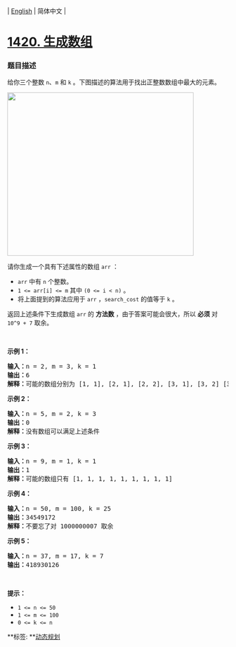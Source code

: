 | [English](README_EN.md) | 简体中文 |

# [1420. 生成数组](https://leetcode-cn.com/problems/build-array-where-you-can-find-the-maximum-exactly-k-comparisons)
 ### 题目描述
<p>给你三个整数 <code>n</code>、<code>m</code> 和 <code>k</code> 。下图描述的算法用于找出正整数数组中最大的元素。</p>

<p><img alt="" src="https://assets.leetcode-cn.com/aliyun-lc-upload/uploads/2020/04/19/e.png" style="height: 372px; width: 424px;"></p>

<p>请你生成一个具有下述属性的数组 <code>arr</code> ：</p>

<ul>
	<li><code>arr</code> 中有 <code>n</code> 个整数。</li>
	<li><code>1 &lt;= arr[i] &lt;= m</code> 其中 <code>(0 &lt;= i &lt; n)</code> 。</li>
	<li>将上面提到的算法应用于 <code>arr</code> ，<code>search_cost</code> 的值等于 <code>k</code> 。</li>
</ul>

<p>返回上述条件下生成数组 <code>arr</code> 的 <strong>方法数</strong> ，由于答案可能会很大，所以 <strong>必须</strong> 对 <code>10^9 + 7</code> 取余。</p>

<p>&nbsp;</p>

<p><strong>示例 1：</strong></p>

<pre><strong>输入：</strong>n = 2, m = 3, k = 1
<strong>输出：</strong>6
<strong>解释：</strong>可能的数组分别为 [1, 1], [2, 1], [2, 2], [3, 1], [3, 2] [3, 3]
</pre>

<p><strong>示例 2：</strong></p>

<pre><strong>输入：</strong>n = 5, m = 2, k = 3
<strong>输出：</strong>0
<strong>解释：</strong>没有数组可以满足上述条件
</pre>

<p><strong>示例 3：</strong></p>

<pre><strong>输入：</strong>n = 9, m = 1, k = 1
<strong>输出：</strong>1
<strong>解释：</strong>可能的数组只有 [1, 1, 1, 1, 1, 1, 1, 1, 1]
</pre>

<p><strong>示例 4：</strong></p>

<pre><strong>输入：</strong>n = 50, m = 100, k = 25
<strong>输出：</strong>34549172
<strong>解释：</strong>不要忘了对 1000000007 取余
</pre>

<p><strong>示例 5：</strong></p>

<pre><strong>输入：</strong>n = 37, m = 17, k = 7
<strong>输出：</strong>418930126
</pre>

<p>&nbsp;</p>

<p><strong>提示：</strong></p>

<ul>
	<li><code>1 &lt;= n &lt;= 50</code></li>
	<li><code>1 &lt;= m &lt;= 100</code></li>
	<li><code>0 &lt;= k &lt;= n</code></li>
</ul>

**标签:	**[动态规划](https://leetcode-cn.com/tag/dynamic-programming) 